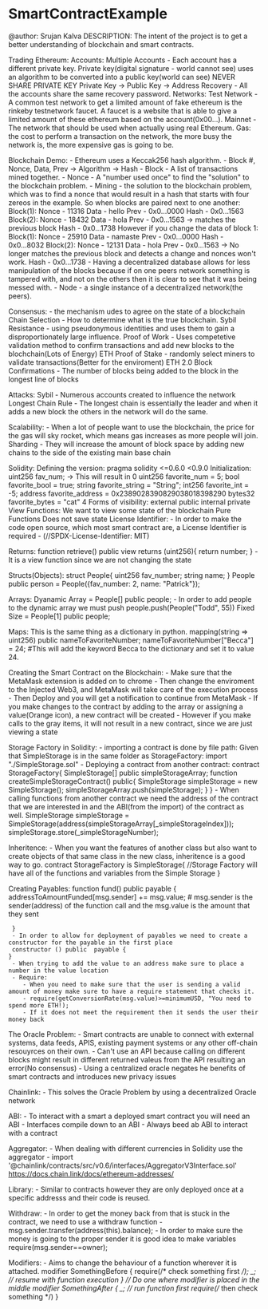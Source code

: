 # SmartContractExample

@author: Srujan Kalva
DESCRIPTION: The intent of the project is to get a better understanding of blockchain and smart contracts.

Trading Ethereum:
    Accounts:
        Multiple Accounts - Each account has a different private key.
            Private key(digital signature - world cannot see) uses an algorithm to be converted into a public key(world can see)
            NEVER SHARE PRIVATE KEY
            Private Key -> Public Key -> Address
        Recovery - All the accounts share the same recovery password.
    Networks:
        Test Network - A common test network to get a limited amount of fake ethereum is the rinkeby testnetwork faucet. A faucet is a website that is able to give a limited amount of these ethereum based on the account(0x00...).
        Mainnet - The network that should be used when actually using real Ethereum.
    Gas:
        the cost to perform a transaction on the network, the more busy the network is, the more expensive gas is going to be.

Blockchain Demo:
    - Ethereum uses a Keccak256 hash algorithm.
    - Block #, Nonce, Data, Prev -> Algorithm -> Hash
    - Block - A list of transactions mined together.
    - Nonce - A "number used once" to find the "solution" to the blockchain problem.
    - Mining - the solution to the blockchain problem, which was to find a nonce that would result in a hash that starts with four zereos in the example.
    So when blocks are paired next to one another:
        Block(1):
            Nonce - 11316
            Data - hello
            Prev - 0x0...0000
            Hash - 0x0...1563
        Block(2):
            Nonce - 18432
            Data - hola
            Prev - 0x0...1563 -> matches the previous block
            Hash - 0x0...1738
    However if you change the data of block 1:
        Block(1):
            Nonce - 25910
            Data - namaste
            Prev - 0x0...0000
            Hash - 0x0...8032
        Block(2):
            Nonce - 12131
            Data - hola
            Prev - 0x0...1563 -> No longer matches the previous block and detects a change and nonces won't work.
            Hash - 0x0...1738
    - Having a decentralized database allows for less manipulation of the blocks because if on one peers network something is tampered with, and not on the others then it is clear to see that it was being messed with.
    - Node - a single instance of a decentralized network(the peers).

Consensus:
    - the mechanism udes to agree on the state of a blockchain
    Chain Selection - How to determine what is the true blockchain.
    Sybil Resistance - using pseudonymous identities and uses them to gain a disproportionately large influence.
        Proof of Work - Uses competetive validation method to confirm transactions and add new blocks to the blochchain(Lots of Energy) ETH
        Proof of Stake - randomly select miners to validate transactions(Better for the enviroment) ETH 2.0
    Block Confirmations - The number of blocks being added to the block in the longest line of blocks

Attacks:
    Sybil - Numerous accounts created to influence the network
    Longest Chain Rule - The longest chain is essentially the leader and when it adds a new block the others in the network will do the same.

Scalability:
    - When a lot of people want to use the blockchain, the price for the gas will sky rocket, which means gas increases as more people will join.
    Sharding - They will increase the amount of block space by adding new chains to the side of the existing main base chain

Solidity:
    Defining the version:
        pragma solidity <=0.6.0 <0.9.0
    Initialization:
        uint256 fav_num; -> This will result in 0
        uint256 favorite_num = 5;
        bool favorite_bool = true;
        string favorite_string = "String";
        int256 favorite_int = -5;
        address favorite_address = 0x2389028390829038018398290
        bytes32 favorite_bytes = "cat"
    4 Forms of visibility:
        external
        public
        internal
        private
    View Functions:
        We want to view some state of the blockchain
    Pure Functions
        Does not save state
    License Identifier:
        - In order to make the code open source, which most smart contract are, a License Identifier is required
        - (//SPDX-License-Identifier: MIT)

Returns:
    function retrieve() public view returns (uint256){
        return number;
    }
    - It is a view function since we are not changing the state


Structs(Objects):
    struct People{
        uint256 fav_number;
        string name;
    }
    People public person = People({fav_number: 2, name: "Patrick"});

Arrays:
    Dyanamic Array = People[] public people;
        - In order to add people to the dynamic array we must push
            people.push(People("Todd", 55))
    Fixed Size = People[1] public people;

Maps:
    This is the same thing as a dictionary in python.
    mapping(string => uint256) public nameToFavoriteNumber;
        nameToFavoriteNumber["Becca"] = 24; #This will add the keyword Becca to the dictionary and set it to value 24.

Creating the Smart Contract on the Blockchain:
    - Make sure that the MetaMask extension is added on to chrome
    - Then change the enviroment to the Injected Web3, and MetaMask will take care of the execution process
    - Then Deploy and you will get a notification to continue from MetaMask
    - If you make changes to the contract by adding to the array or assigning a value(Orange icon), a new contract will be created
    - However if you make calls to the gray items, it will not result in a new contract, since we are just viewing a state

Storage Factory in Solidity:
    - importing a contract is done by file path:
        Given that SimpleStorage is in the same folder as StorageFactory:
            import "./SimpleStorage.sol"
    - Deploying a contract from another contract:
        contract StorageFactory{
            SimpleStorage[] public simpleStorageArray;
            function createSimpleStorageContract() public{
                SimpleStorage simpleStorage = new SimpleStorage();
                simpleStorageArray.push(simpleStorage);
            }
        }
    - When calling functions from another contract we need the address of the contract that we are interested in and the ABI(from the import) of the contract as well.
        SimpleStorage simpleStorage = SimpleStorage(address(simpleStorageArray[_simpleStorageIndex]));
        simpleStorage.store(_simpleStorageNumber);
    
Inheritence:
    - When you want the features of another class but also want to create objects of that same class in the new class, inheritence is a good way to go.
        contract StorageFactory is SimpleStorage{
            //Storage Factory will have all of the functions and variables from the Simple Storage
        }

Creating Payables:
    function fund() public payable {
         addressToAmountFunded[msg.sender] += msg.value;
        # msg.sender is the sender(address) of the function call and the msg.value is the amount that they sent

     }
     - In order to allow for deployment of payables we need to create a constructor for the payable in the first place 
     constructor () public  payable {
    }
     - When trying to add the value to an address make sure to place a number in the value location
     - Require:
        - When you need to make sure that the user is sending a valid amount of money make sure to have a require statement that checks it.
        - require(getConversionRate(msg.value)>=minimumUSD, "You need to spend more ETH!);
        - If it does not meet the requirement then it sends the user their money back

The Oracle Problem:
    - Smart contracts are unable to connect with external systems, data feeds, APIS, existing payment systems or any other off-chain resouyrces on their own.
    - Can't use an API because calling on different blocks might result in different returned valeus from the API resulting an error(No consensus)
    - Using a centralized oracle negates he benefits of smart contracts and introduces new privacy issues

Chainlink:
    - This solves the Oracle Problem by using a decentralized Oracle network

ABI:
    - To interact with a smart a deployed smart contract you will need an ABI
    - Interfaces compile down to an ABI
    - Always beed ab ABI to interact with a contract

Aggregator:
    - When dealing with different currencies in Solidity use the aggregator
    - import '@chainlink/contracts/src/v0.6/interfaces/AggregatorV3Interface.sol'
    https://docs.chain.link/docs/ethereum-addresses/

Library:
    - Similar to contracts however they are only deployed once at a specific addresss and their code is reused.

Withdraw:
    - In order to get the money back from that is stuck in the contract, we need to use a withdraw function
    - msg.sender.transfer(address(this).balance);
    - In order to make sure the money is going to the proper sender it is good idea to make variables
        require(msg.sender==owner);

Modifiers:
    - Aims to change the behaviour of a function wherever it is attached.
        modifier SomethingBefore {
            require(/* check something first */);
            _; // resume with function execution
        }
        // Do one where modifier is placed in the middle
        modifier SomethingAfter {
            _; // run function first
            require(/* then check something */)
}